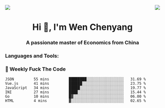 
<p>
  <a href="https://count.getloli.com/"><img src="https://count.getloli.com/get/@:itgoyo"></a>
  <img src="https://weather-icon.journeyad.repl.co/@shenzhen?v=1" align="right">
</p>
<h1 align="center">Hi 👋, I'm Wen Chenyang</h1>
<h3 align="center">A passionate master of Economics from China</h3>
<h3 align="left">Languages and Tools:</h3>

### :dart: Weekly Fuck The Code
<!--START_SECTION:waka-->
```text
JSON         55 mins         ████████░░░░░░░░░░░░░░░░░   31.69 %
Vue.js       41 mins         ██████░░░░░░░░░░░░░░░░░░░   23.75 %
JavaScript   34 mins         █████░░░░░░░░░░░░░░░░░░░░   19.77 %
INI          27 mins         ████░░░░░░░░░░░░░░░░░░░░░   15.44 %
Go           10 mins         █▓░░░░░░░░░░░░░░░░░░░░░░░   06.00 %
HTML         4 mins          ▓░░░░░░░░░░░░░░░░░░░░░░░░   02.65 %
```
<!--END_SECTION:waka-->


